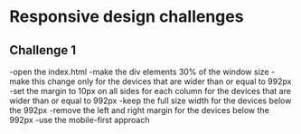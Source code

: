 # Responsive design challenges

## Challenge 1

-open the index.html
-make the div elements 30% of the window size
-make this change only for the devices that are wider than or equal to 992px
-set the margin to 10px on all sides for each column for the devices that are wider than or equal to 992px
-keep the full size width for the devices below the 992px
-remove the left and right margin for the devices below the 992px
-use the mobile-first approach